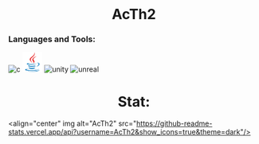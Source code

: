
<br>
<h1 align="center">AcTh2</h1>

<h3 align="left">Languages and Tools:</h3>
<p align="left"> <img src="https://upload.wikimedia.org/wikipedia/commons/4/4b/Bash_Logo_Colored.svg" alt="c" width="40" height="40"/>
<img src="https://raw.githubusercontent.com/devicons/devicon/master/icons/java/java-original.svg" alt="java" width="40" height="40"/> 
<img src="https://www.vectorlogo.zone/logos/unity3d/unity3d-icon.svg" alt="unity" width="40" height="40"/> 
<img src="https://raw.githubusercontent.com/kenangundogan/fontisto/036b7eca71aab1bef8e6a0518f7329f13ed62f6b/icons/svg/brand/unreal-engine.svg" alt="unreal" width="40" height="40"/></p>

<h1 align="center">Stat:</h1>

<align="center" img alt="AcTh2" src="https://github-readme-stats.vercel.app/api?username=AcTh2&show_icons=true&theme=dark"/>
